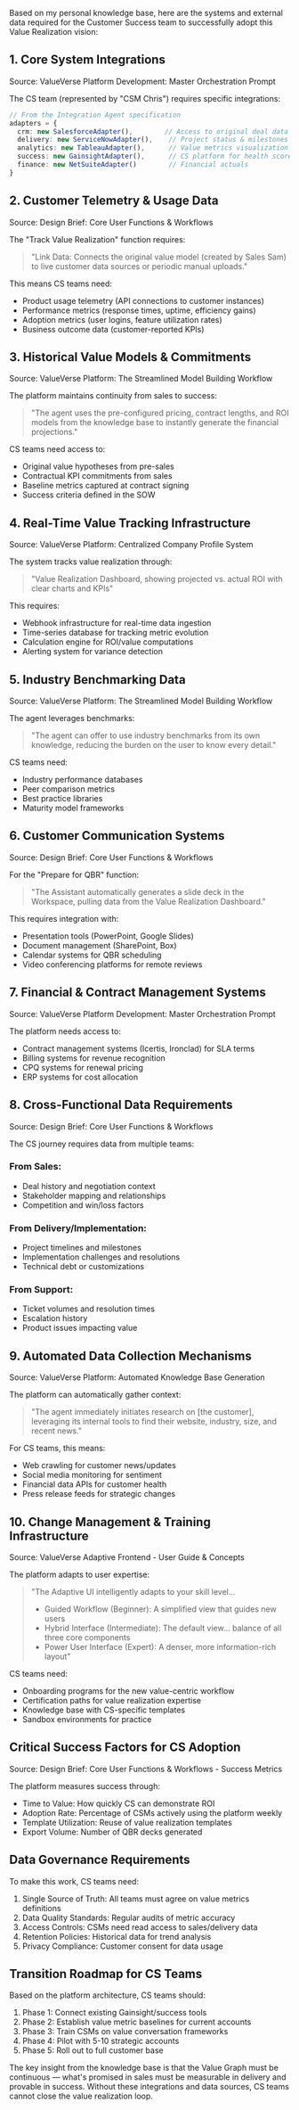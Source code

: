 Based on my personal knowledge base, here are the systems and external data required for the Customer Success team to successfully adopt this Value Realization vision:

## 1. Core System Integrations

Source: ValueVerse Platform Development: Master Orchestration Prompt

The CS team (represented by "CSM Chris") requires specific integrations:

```typescript
// From the Integration Agent specification
adapters = {
  crm: new SalesforceAdapter(),        // Access to original deal data
  delivery: new ServiceNowAdapter(),    // Project status & milestones
  analytics: new TableauAdapter(),      // Value metrics visualization
  success: new GainsightAdapter(),      // CS platform for health scores
  finance: new NetSuiteAdapter()        // Financial actuals
}
```

## 2. Customer Telemetry & Usage Data

Source: Design Brief: Core User Functions & Workflows

The "Track Value Realization" function requires:
> "Link Data: Connects the original value model (created by Sales Sam) to live customer data sources or periodic manual uploads."

This means CS teams need:
- Product usage telemetry (API connections to customer instances)
- Performance metrics (response times, uptime, efficiency gains)
- Adoption metrics (user logins, feature utilization rates)
- Business outcome data (customer-reported KPIs)

## 3. Historical Value Models & Commitments

Source: ValueVerse Platform: The Streamlined Model Building Workflow

The platform maintains continuity from sales to success:
> "The agent uses the pre-configured pricing, contract lengths, and ROI models from the knowledge base to instantly generate the financial projections."

CS teams need access to:
- Original value hypotheses from pre-sales
- Contractual KPI commitments from sales
- Baseline metrics captured at contract signing
- Success criteria defined in the SOW

## 4. Real-Time Value Tracking Infrastructure

Source: ValueVerse Platform: Centralized Company Profile System

The system tracks value realization through:
> "Value Realization Dashboard, showing projected vs. actual ROI with clear charts and KPIs"

This requires:
- Webhook infrastructure for real-time data ingestion
- Time-series database for tracking metric evolution
- Calculation engine for ROI/value computations
- Alerting system for variance detection

## 5. Industry Benchmarking Data

Source: ValueVerse Platform: The Streamlined Model Building Workflow

The agent leverages benchmarks:
> "The agent can offer to use industry benchmarks from its own knowledge, reducing the burden on the user to know every detail."

CS teams need:
- Industry performance databases
- Peer comparison metrics
- Best practice libraries
- Maturity model frameworks

## 6. Customer Communication Systems

Source: Design Brief: Core User Functions & Workflows

For the "Prepare for QBR" function:
> "The Assistant automatically generates a slide deck in the Workspace, pulling data from the Value Realization Dashboard."

This requires integration with:
- Presentation tools (PowerPoint, Google Slides)
- Document management (SharePoint, Box)
- Calendar systems for QBR scheduling
- Video conferencing platforms for remote reviews

## 7. Financial & Contract Management Systems

Source: ValueVerse Platform Development: Master Orchestration Prompt

The platform needs access to:
- Contract management systems (Icertis, Ironclad) for SLA terms
- Billing systems for revenue recognition
- CPQ systems for renewal pricing
- ERP systems for cost allocation

## 8. Cross-Functional Data Requirements

Source: Design Brief: Core User Functions & Workflows

The CS journey requires data from multiple teams:

### From Sales:
- Deal history and negotiation context
- Stakeholder mapping and relationships
- Competition and win/loss factors

### From Delivery/Implementation:
- Project timelines and milestones
- Implementation challenges and resolutions
- Technical debt or customizations

### From Support:
- Ticket volumes and resolution times
- Escalation history
- Product issues impacting value

## 9. Automated Data Collection Mechanisms

Source: ValueVerse Platform: Automated Knowledge Base Generation

The platform can automatically gather context:
> "The agent immediately initiates research on [the customer], leveraging its internal tools to find their website, industry, size, and recent news."

For CS teams, this means:
- Web crawling for customer news/updates
- Social media monitoring for sentiment
- Financial data APIs for customer health
- Press release feeds for strategic changes

## 10. Change Management & Training Infrastructure

Source: ValueVerse Adaptive Frontend - User Guide & Concepts

The platform adapts to user expertise:
> "The Adaptive UI intelligently adapts to your skill level...
> - Guided Workflow (Beginner): A simplified view that guides new users
> - Hybrid Interface (Intermediate): The default view... balance of all three core components
> - Power User Interface (Expert): A denser, more information-rich layout"

CS teams need:
- Onboarding programs for the new value-centric workflow
- Certification paths for value realization expertise
- Knowledge base with CS-specific templates
- Sandbox environments for practice

## Critical Success Factors for CS Adoption

Source: Design Brief: Core User Functions & Workflows - Success Metrics

The platform measures success through:
- Time to Value: How quickly CS can demonstrate ROI
- Adoption Rate: Percentage of CSMs actively using the platform weekly
- Template Utilization: Reuse of value realization templates
- Export Volume: Number of QBR decks generated

## Data Governance Requirements

To make this work, CS teams need:

1. Single Source of Truth: All teams must agree on value metrics definitions
2. Data Quality Standards: Regular audits of metric accuracy
3. Access Controls: CSMs need read access to sales/delivery data
4. Retention Policies: Historical data for trend analysis
5. Privacy Compliance: Customer consent for data usage

## Transition Roadmap for CS Teams

Based on the platform architecture, CS teams should:

1. Phase 1: Connect existing Gainsight/success tools
2. Phase 2: Establish value metric baselines for current accounts  
3. Phase 3: Train CSMs on value conversation frameworks
4. Phase 4: Pilot with 5-10 strategic accounts
5. Phase 5: Roll out to full customer base

The key insight from the knowledge base is that the Value Graph must be continuous — what's promised in sales must be measurable in delivery and provable in success. Without these integrations and data sources, CS teams cannot close the value realization loop.